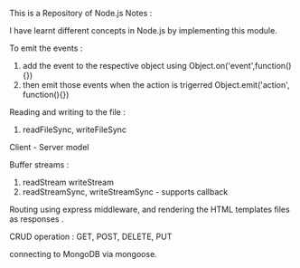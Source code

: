 This is a Repository of Node.js Notes :

I have learnt different concepts in Node.js by implementing this module.

To emit the events : 
1. add the event to the respective object using Object.on('event',function(){})
2. then emit those events when the action is trigerred Object.emit('action', function(){})

Reading and writing to the file : 
1. readFileSync, writeFileSync

Client - Server model 

Buffer streams :
1. readStream writeStream
2. readStreamSync, writeStreamSync - supports callback

Routing using express middleware, and rendering the HTML templates files as responses .

CRUD operation : GET, POST, DELETE, PUT 

connecting to MongoDB via mongoose. 
